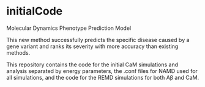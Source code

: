 # initialCode
Molecular Dynamics Phenotype Prediction Model 

This new method successfully predicts the specific disease caused by a gene variant and ranks its severity with more accuracy than existing methods.

This repository contains the code for the initial CaM simulations and analysis separated by energy parameters, the .conf files for NAMD used for all simulations, and the code for the REMD simulations for both Aβ and CaM.

